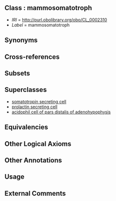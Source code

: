 
## Class : mammosomatotroph

 * *IRI* = http://purl.obolibrary.org/obo/CL_0002310
 * *Label* = mammosomatotroph

## Synonyms


## Cross-references


## Subsets


## Superclasses

 * [somatotropin secreting cell](../../CL/95/CL_0000295.md)
 * [prolactin secreting cell](../../CL/39/CL_0000439.md)
 * [acidophil cell of pars distalis of adenohypophysis](../../CL/38/CL_0000638.md)

## Equivalencies


## Other Logical Axioms


## Other Annotations


## Usage


## External Comments

